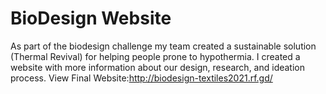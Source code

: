 # BioDesign Website
As part of the biodesign challenge my team created a sustainable solution (Thermal Revival) for helping people prone to hypothermia. 
I created a website with more information about our design, research, and ideation process.
View Final Website:http://biodesign-textiles2021.rf.gd/
